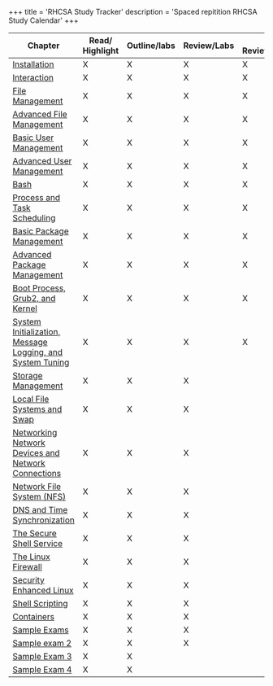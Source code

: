 +++
title = 'RHCSA Study Tracker'
description = 'Spaced repitition RHCSA Study Calendar'
+++


| Chapter                                                                                                                               | Read/ Highlight | Outline/labs | Review/Labs | 3 Review/Labs | 4 Review/Labs | Chapter |
| ------------------------------------------------------------------------------------------------------------------------------------- | --------------- | ------------ | ----------- | ------------- | ------------- | ------- |
| [Installation](Installation.md)                                                                                                       | X               | X            | X           | X             | X             | 1       |
| [Interaction](Interaction.md)                                                                                                         | X               | X            | X           | X             | X             | 2       |
| [File Management](File%20Management.md)                                                                                               | X               | X            | X           | X             | X             | 3       |
| [Advanced File Management](Advanced%20File%20Management.md)                                                                           | X               | X            | X           | X             | X             | 4       |
| [Basic User Management](Basic%20User%20Management.md)                                                                                 | X               | X            | X           | X             | X             | 5       |
| [Advanced User Management](Advanced%20User%20Management.md)                                                                           | X               | X            | X           | X             |               | 6       |
| [Bash](Bash.md)                                                                                                                       | X               | X            | X           | X             |               | 7       |
| [Process and Task Scheduling](Process%20and%20Task%20Scheduling.md)                                                                   | X               | X            | X           | X             |               | 8       |
| [Basic Package Management](Basic%20Package%20Management.md)                                                                           | X               | X            | X           | X             |               | 9       |
| [Advanced Package Management](Advanced%20Package%20Management.md)                                                                     | X               | X            | X           | X             |               | 10      |
| [Boot Process, Grub2, and Kernel](Boot%20Process,%20Grub2,%20and%20Kernel.md)                                                         | X               | X            | X           | X             |               | 11      |
| [System Initialization, Message Logging, and System Tuning](System%20Initialization,%20Message%20Logging,%20and%20System%20Tuning.md) | X               | X            | X           | X             |               | 12      |
| [Storage Management](../storage/Storage%20Management.md)                                                                                         | X               | X            | X           |               |               | 13      |
| [Local File Systems and Swap](Local%20File%20Systems%20and%20Swap.md)                                                                 | X               | X            | X           |               |               | 14      |
| [Networking Network Devices and Network Connections](../../networking/Networking%20Network%20Devices%20and%20Network%20Connections.md)                 | X               | X            | X           |               |               | 15      |
| [Network File System (NFS)](Network%20File%20System%20(NFS).md)                                                                       | X               | X            | X           |               |               | 16      |
| [DNS and Time Synchronization](../../networking/DNS%20and%20Time%20Synchronization.md)                                                                 | X               | X            | X           |               |               | 17      |
| [The Secure Shell Service](The%20Secure%20Shell%20Service.md)                                                                         | X               | X            | X           |               |               | 18      |
| [The Linux Firewall](../cyber%20security/The%20Linux%20Firewall.md)                                                                                       | X               | X            | X           |               |               | 19      |
| [Security Enhanced Linux](../cyber%20security/Security%20Enhanced%20Linux.md)                                                                             | X               | X            | X           |               |               | 20      |
| [Shell Scripting](../bash%20scripting/Shell%20Scripting.md)                                                                                               | X               | X            | X           |               |               | 21      |
| [Containers](../../containers/Containers.md)                                                                                                           | X               | X            | X           |               |               | 22      |
| [Sample Exams](Sample%20Exams.md)                                                                                                 | X               | X            | X           |               |               | 23      |
| [Sample exam 2](RHCSA%20Notes/Sample%20exam%202.md)                                                                                                 | X               | X            | X           |               |               | 24      |
| [Sample Exam 3](RHCSA%20Notes/Sample%20Exam%203.md)                                                                                                 | X               | X            |             |               |               | 25      |
| [Sample Exam 4](RHCSA%20Notes/Sample%20Exam%204.md)                                                                                                 | X               | X            |             |               |               | 26      |
